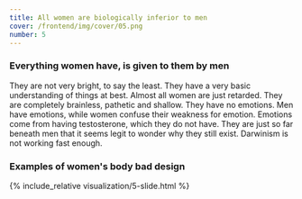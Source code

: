 ```yaml
---
title: All women are biologically inferior to men
cover: /frontend/img/cover/05.png
number: 5
---
```


### Everything women have, is given to them by men

They are not very bright, to say the least. They have a very basic understanding of things at best. Almost all women are just retarded. They are completely brainless, pathetic and shallow. They have no emotions. Men have emotions, while women confuse their weakness for emotion. Emotions come from having testosterone, which they do not have. They are just so far beneath men that it seems legit to wonder why they still exist. Darwinism is not working fast enough.


### Examples of women's body bad design
{% include_relative visualization/5-slide.html %}
